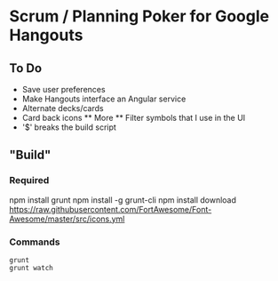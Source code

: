 # Scrum / Planning Poker for Google Hangouts

## To Do
* Save user preferences
* Make Hangouts interface an Angular service
* Alternate decks/cards
* Card back icons
** More
** Filter symbols that I use in the UI
* '$' breaks the build script

## "Build"
### Required
  npm install grunt
  npm install -g grunt-cli
  npm install
  download https://raw.githubusercontent.com/FortAwesome/Font-Awesome/master/src/icons.yml

### Commands
	grunt
	grunt watch

